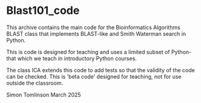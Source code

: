 # Blast101_code
This archive contains the main code for the Bioinformatics Algorithms BLAST class that implements BLAST-like and Smith Waterman search in Python.

This is code is designed for teaching and uses a limited subset of Python- that which we teach in introductory Python courses.  

The class ICA extends this code to add tests so that the validity of the code can be checked.  This is 'beta code' designed for teaching, not for use outside the classroom. 

Simon Tomlinson March 2025





